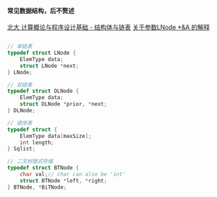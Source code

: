 #### 常见数据结构，后不赘述
[北大 计算概论与程序设计基础 - 结构体与链表](https://www.icourse163.org/learn/PKU-1002529002?tid=1450221458#/learn/content)
[关于参数LNode *&A 的解释](https://blog.csdn.net/zhuiqiuzhuoyue583/article/details/80450843)

```cpp

// 单链表
typedef struct LNode {
    ElemType data;
    struct LNode *next;
} LNode;

// 双链表
typedef struct DLNode {
    ElemType data;
    struct DLNode *prior, *next;
} DLNode;

// 顺序表
typedef struct {
    ElemType data[maxSize];
    int length;
} Sqlist;

// 二叉树链式存储
typedef struct BTNode {
    char val;// char can also be 'int'
    struct BTNode *left, *right;
} BTNode, *BiTNode;
```

